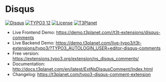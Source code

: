 # Disqus

  [![Disqus](https://img.shields.io/badge/stable-v12.1.0-green?style=flat-square)](https://github.com/nitsan-technologies/ns_disqus_comments/tree/12.1.0) [![TYPO3 12](https://img.shields.io/badge/TYPO3-12-orange.svg?style=flat-square)](https://get.typo3.org/version/12) [![License](https://img.shields.io/badge/license-GPL--3.0-orange?style=flat-square)](https://www.gnu.org/licenses/gpl-3.0.en.html) [![T3Planet](https://img.shields.io/badge/T3Planet-Disqus-50b99a?style=flat-square)](https://t3planet.com/typo3-disqus-comment-extension)

- Live Frontend Demo: https://demo.t3planet.com//t3t-extensions/disqus-comments
- Live Backend Demo: https://demo.t3planet.com/live-typo3/t3t-extensions/typo3/?TYPO3_AUTOLOGIN_USER=editor-disqus-comments
- Free version: https://extensions.typo3.org/extension/ns_disqus_comments/
- Documentation: http://docs.t3planet.com/en/latest/ExtNsDisqusComment/Index.html
- Changelog: https://t3planet.com/typo3-disqus-comment-extension
